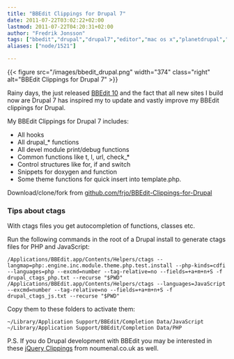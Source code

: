 ```yaml
---
title: "BBEdit Clippings for Drupal 7"
date: 2011-07-22T03:02:22+02:00
lastmod: 2011-07-22T04:20:31+02:00
author: "Fredrik Jonsson"
tags: ["bbedit","drupal","drupal7","editor","mac os x","planetdrupal","development"]
aliases: ["node/1521"]

---
```


{{< figure src="/images/bbedit_drupal.png" width="374" class="right" alt="BBEdit Clippings for Drupal 7" >}}

Rainy days, the just released [BBEdit 10](http://www.barebones.com/products/bbedit/) and the fact that all new sites I build now are Drupal 7 has inspired my to update and vastly improve my BBEdit clippings for Drupal.

My BBEdit Clippings for Drupal 7 includes:

* All hooks
* All drupal_* functions
* All devel module print/debug functions
* Common functions like t, l, url, check_*
* Control structures like for, if and switch 
* Snippets for doxygen and function
* Some theme functions for quick insert into template.php.

Download/clone/fork from [github.com/frjo/BBEdit-Clippings-for-Drupal](https://github.com/frjo/BBEdit-Clippings-for-Drupal)

### Tips about ctags

With ctags files you get autocompletion of functions, classes etc.

Run the following commands in the root of a Drupal install to
generate ctags files for PHP and JavaScript:

~~~~
/Applications/BBEdit.app/Contents/Helpers/ctags --langmap=php:.engine.inc.module.theme.php.test.install --php-kinds=cdfi --languages=php --excmd=number --tag-relative=no --fields=+a+m+n+S -f drupal_ctags_php.txt --recurse "$PWD"
/Applications/BBEdit.app/Contents/Helpers/ctags --languages=JavaScript --excmd=number --tag-relative=no --fields=+a+m+n+S -f drupal_ctags_js.txt --recurse "$PWD"
~~~~

Copy them to these folders to activate them:

~~~~
~/Library/Application Support/BBEdit/Completion Data/JavaScript
~/Library/Application Support/BBEdit/Completion Data/PHP
~~~~


P.S. If you do Drupal development with BBEdit you may be interested in these [jQuery Clippings](http://noumenal.co.uk/bbedit/jquery-clippings/) from noumenal.co.uk as well.

